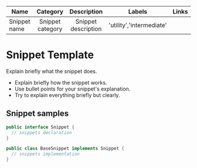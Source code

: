 |   Name            |   Category            |   Description       |   Labels                |  Links    |
| ----------------- | :-------------------: | :-----------------: | :---------------------: | :-------: |
| Snippet name      | Snippet category      | Snippet description | 'utility','intermediate'| <links>   |

# Snippet Template

Explain briefly what the snippet does.

- Explain briefly how the snippet works.
- Use bullet points for your snippet's explanation.
- Try to explain everything briefly but clearly.

## Snippet samples

```java
public interface Snippet {
  // snippets declaration
}
```

```java
public class BaseSnippet implements Snippet {
  // snippets implementation
}
```
